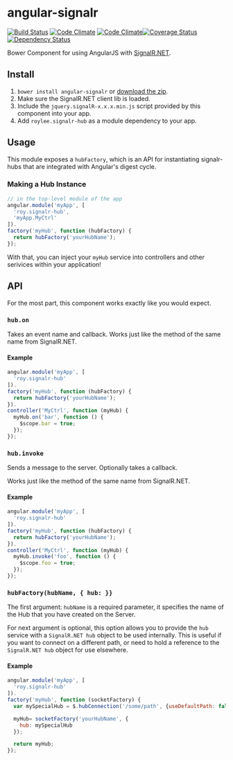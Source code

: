 
# angular-signalr 
[![Build Status](https://travis-ci.org/roylee0704/angular-signalr.svg?branch=master)](https://travis-ci.org/roylee0704/angular-signalr)
[![Code Climate](https://codeclimate.com/github/roylee0704/angular-signalr/badges/gpa.svg)](https://codeclimate.com/github/roylee0704/angular-signalr)
[![Code Climate](https://codeclimate.com/github/roylee0704/angular-socket-signalr/badges/gpa.svg)](https://codeclimate.com/github/roylee0704/angular-socket-signalr)[![Coverage Status](https://coveralls.io/repos/roylee0704/angular-signalr/badge.svg?branch=master)](https://coveralls.io/r/roylee0704/angular-signalr?branch=master)
[![Dependency Status](https://gemnasium.com/roylee0704/angular-socket-signalr.svg)](https://gemnasium.com/roylee0704/angular-socket-signalr)


Bower Component for using AngularJS with [SignalR.NET](http://signalr.net/).


## Install

1. `bower install angular-signalr` or [download the zip](https://github.com/roylee0704/angular-signalr/archive/master.zip).
2. Make sure the SignalR.NET client lib is loaded.
3. Include the `jquery.signalR-x.x.x.min.js` script provided by this component into your app.
4. Add `roylee.signalr-hub` as a module dependency to your app.


## Usage

This module exposes a `hubFactory`, which is an API for instantiating
signalr-hubs that are integrated with Angular's digest cycle.



### Making a Hub Instance

```javascript
// in the top-level module of the app
angular.module('myApp', [
  'roy.signalr-hub',
  'myApp.MyCtrl'
]).
factory('myHub', function (hubFactory) {
  return hubFactory('yourHubName');
});
```

With that, you can inject your `myHub` service into controllers and
other serivices within your application!

## API

For the most part, this component works exactly like you would expect.


### `hub.on`
Takes an event name and callback.
Works just like the method of the same name from SignalR.NET.

#### Example

```javascript
angular.module('myApp', [
  'roy.signalr-hub'
]).
factory('myHub', function (hubFactory) {
  return hubFactory('yourHubName');
}).
controller('MyCtrl', function (myHub) {
  myHub.on('bar', function () {
    $scope.bar = true;
  });
});
```

### `hub.invoke`
Sends a message to the server.
Optionally takes a callback.

Works just like the method of the same name from SignalR.NET.

#### Example

```javascript
angular.module('myApp', [
  'roy.signalr-hub'
]).
factory('myHub', function (hubFactory) {
  return hubFactory('yourHubName');
}).
controller('MyCtrl', function (myHub) {
  myHub.invoke('foo', function () {
    $scope.foo = true;
  });
});
```

### `hubFactory(hubName, { hub: }}`

The first argument: `hubName` is a required parameter, it specifies the name of the Hub that you have created on the Server.

For next argument is optional, this option allows you to provide the `hub` service with a `SignalR.NET hub` object to be used internally.
This is useful if you want to connect on a different path, or need to hold a reference to the `SignalR.NET hub` object for use elsewhere.

#### Example

```javascript
angular.module('myApp', [
  'roy.signalr-hub'
]).
factory('myHub', function (socketFactory) {
  var mySpecialHub = $.hubConnection('/some/path', {useDefaultPath: false});

  myHub= socketFactory('yourHubName', {
    hub: mySpecialHub
  });

  return myHub;
});
```




